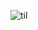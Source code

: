 ![til](https://raw.githubusercontent.com/henryhng/gaussian-wave-eq/refs/heads/main/wave-eq-RdBu-c.gif)
